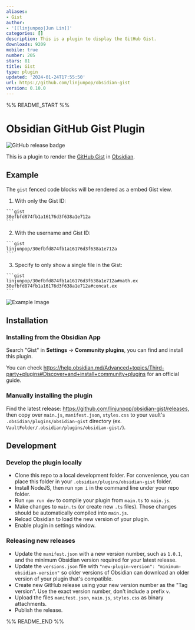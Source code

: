 ```yaml
---
aliases:
- Gist
author:
- '[[linjunpop|Jun Lin]]'
categories: []
description: This is a plugin to display the GitHub Gist.
downloads: 9209
mobile: true
number: 205
stars: 81
title: Gist
type: plugin
updated: '2024-01-24T17:55:50'
url: https://github.com/linjunpop/obsidian-gist
version: 0.10.0
---
```


%% README_START %%

# Obsidian GitHub Gist Plugin

![GitHub release badge](https://badgen.net/github/release/linjunpop/obsidian-gist)

This is a plugin to render the [GitHub Gist](https://gist.github.com) in [Obsidian](https://obsidian.md).

## Example

The `gist` fenced code blocks will be rendered as a embed Gist view.

1. With only the Gist ID:

````
```gist
30efbfd874fb1a16176d3f638a1e712a
```
````

2. With the username and Gist ID:

````
```gist
linjunpop/30efbfd874fb1a16176d3f638a1e712a
```
````

3. Specify to only show a single file in the Gist:

````
```gist
linjunpop/30efbfd874fb1a16176d3f638a1e712a#math.ex
30efbfd874fb1a16176d3f638a1e712a#concat.ex
```
````

![Example Image](https://user-images.githubusercontent.com/214616/120093926-f90eb580-c14f-11eb-94e3-a414c7528aef.png)

## Installation

### Installing from the Obsidian App

Search "Gist" in __Settings__ -> __Community plugins__, you can find and install this plugin.

You can check https://help.obsidian.md/Advanced+topics/Third-party+plugins#Discover+and+install+community+plugins for an official guide.

### Manually installing the plugin

Find the latest release: https://github.com/linjunpop/obsidian-gist/releases, then copy over `main.js`, `manifest.json`, `styles.css` to your vault's `.obsidian/plugins/obsidian-gist` directory (ex. `VaultFolder/.obsidian/plugins/obsidian-gist/`).

## Development

### Develop the plugin locally

- Clone this repo to a local development folder. For convenience, you can place this folder in your `.obsidian/plugins/obsidian-gist` folder.
- Install NodeJS, then run `npm i` in the command line under your repo folder.
- Run `npm run dev` to compile your plugin from `main.ts` to `main.js`.
- Make changes to `main.ts` (or create new `.ts` files). Those changes should be automatically compiled into `main.js`.
- Reload Obsidian to load the new version of your plugin.
- Enable plugin in settings window.

### Releasing new releases

- Update the `manifest.json` with a new version number, such as `1.0.1`, and the minimum Obsidian version required for your latest release.
- Update the `versions.json` file with `"new-plugin-version": "minimum-obsidian-version"` so older versions of Obsidian can download an older version of your plugin that's compatible.
- Create new GitHub release using your new version number as the "Tag version". Use the exact version number, don't include a prefix `v`.
- Upload the files `manifest.json`, `main.js`, `styles.css` as binary attachments.
- Publish the release.


%% README_END %%